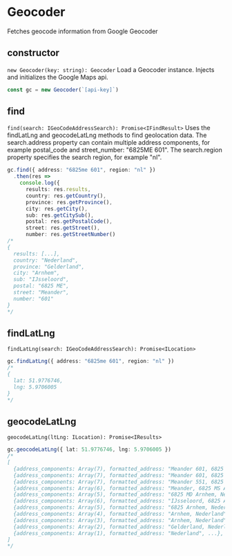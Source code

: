 # Geocoder
Fetches geocode information from Google Geocoder

## constructor
`new Geocoder(key: string): Geocoder`
Load a Geocoder instance.
Injects and initializes the Google Maps api.

```typescript
const gc = new Geocoder(`[api-key]`)
```

## find
`find(search: IGeoCodeAddressSearch): Promise<IFindResult>`
Uses the findLatLng and geocodeLatLng methods to find geolocation data.
The search.address property can contain multiple address components, for example postal_code and street_number: "6825ME 601".
The search.region property specifies the search region, for example "nl".

```typescript
gc.find({ address: "6825me 601", region: "nl" })
  .then(res =>
    console.log({
      results: res.results,
      country: res.getCountry(),
      province: res.getProvince(),
      city: res.getCity(),
      sub: res.getCitySub(),
      postal: res.getPostalCode(),
      street: res.getStreet(),
      number: res.getStreetNumber()
/*
{
  results: [...],
  country: "Nederland",
  province: "Gelderland",
  city: "Arnhem",
  sub: "IJsseloord",
  postal: "6825 ME",
  street: "Meander",
  number: "601"
}
*/
```

## findLatLng
`findLatLng(search: IGeoCodeAddressSearch): Promise<ILocation>`

```typescript
gc.findLatLng({ address: "6825me 601", region: "nl" })
/*
{
  lat: 51.9776746, 
  lng: 5.9706005
}
*/
```

## geocodeLatLng
`geocodeLatLng(ltLng: ILocation): Promise<IResults>`

```typescript
gc.geocodeLatLng({ lat: 51.9776746, lng: 5.9706005 })
/*
[
  {address_components: Array(7), formatted_address: "Meander 601, 6825 ME Arnhem, Nederland", ...},
  {address_components: Array(7), formatted_address: "Meander 601, 6825 ME Arnhem, Nederland", ...},
  {address_components: Array(7), formatted_address: "Meander 551, 6825 MD Arnhem, Nederland", ...},
  {address_components: Array(6), formatted_address: "Meander, 6825 MS Arnhem, Nederland", ...},
  {address_components: Array(5), formatted_address: "6825 MD Arnhem, Nederland", ...},
  {address_components: Array(6), formatted_address: "IJsseloord, 6825 Arnhem, Nederland", ...},
  {address_components: Array(5), formatted_address: "6825 Arnhem, Nederland", ...},
  {address_components: Array(4), formatted_address: "Arnhem, Nederland", ...},
  {address_components: Array(3), formatted_address: "Arnhem, Nederland", ...},
  {address_components: Array(2), formatted_address: "Gelderland, Nederland", ...},
  {address_components: Array(1), formatted_address: "Nederland", ...},
]
*/
```